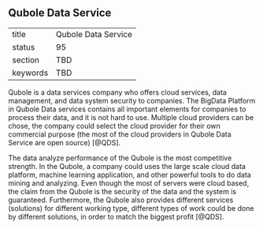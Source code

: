 ## Qubole Data Service


|          |                     |
| -------- | ------------------- |
| title    | Qubole Data Service |
| status   | 95                  |
| section  | TBD                 |
| keywords | TBD                 |



Qubole is a data services company who offers cloud services, data
management, and data system security to companies. The BigData Platform
in Qubole Data services contains all important elements for companies to
process their data, and it is not hard to use. Multiple cloud providers
can be chose, the company could select the cloud provider for their own
commercial purpose (the most of the cloud providers in Qubole Data
Service are open source) [@QDS].

The data analyze performance of the Qubole is the most competitive
strength. In the Qubole, a company could uses the large scale cloud data
platform, machine learning application, and other powerful tools to do
data mining and analyzing. Even though the most of servers were cloud
based, the claim from the Qubole is the security of the data and the
system is guaranteed. Furthermore, the Qubole also provides different
services (solutions) for different working type, different types of work
could be done by different solutions, in order to match the biggest
profit [@QDS].
